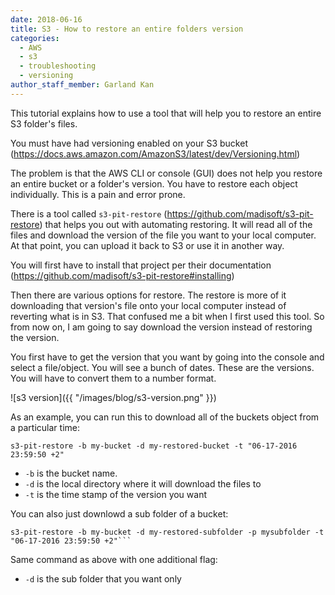 ```yaml
---
date: 2018-06-16
title: S3 - How to restore an entire folders version
categories:
  - AWS
  - s3
  - troubleshooting
  - versioning
author_staff_member: Garland Kan
---
```

This tutorial explains how to use a tool that will help you to restore an entire
S3 folder's files.

You must have had versioning enabled on your S3 bucket (https://docs.aws.amazon.com/AmazonS3/latest/dev/Versioning.html)

The problem is that the AWS CLI or console (GUI) does not help you restore an
entire bucket or a folder's version.  You have to restore each object individually.
This is a pain and error prone.

There is a tool called `s3-pit-restore` (https://github.com/madisoft/s3-pit-restore)
that helps you out with automating restoring.  It will read all of the files and
download the version of the file you want to your local computer.  At that point,
you can upload it back to S3 or use it in another way.

You will first have to install that project per their documentation (https://github.com/madisoft/s3-pit-restore#installing)

Then there are various options for restore.  The restore is more of it downloading
that version's file onto your local computer instead of reverting what is in S3.  That
confused me a bit when I first used this tool.  So from now on, I am going to say
download the version instead of restoring the version.

You first have to get the version that you want by going into the console and select
a file/object.  You will see a bunch of dates.  These are the versions.  You will have to convert them to a number format.

![s3 version]({{ "/images/blog/s3-version.png" }})

As an example, you can run this to download all of the buckets object from a particular
time:

```
s3-pit-restore -b my-bucket -d my-restored-bucket -t "06-17-2016 23:59:50 +2"
```

* `-b` is the bucket name.
* `-d` is the local directory where it will download the files to
* `-t` is the time stamp of the version you want

You can also just downlowd a sub folder of a bucket:

```
s3-pit-restore -b my-bucket -d my-restored-subfolder -p mysubfolder -t "06-17-2016 23:59:50 +2"```
```

Same command as above with one additional flag:
* `-d` is the sub folder that you want only

